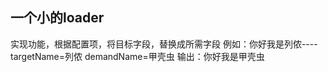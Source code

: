 ## 一个小的loader
  实现功能，根据配置项，将目标字段，替换成所需字段
  例如：你好我是列侬---- targetName=列侬  demandName=甲壳虫
  输出：你好我是甲壳虫
 